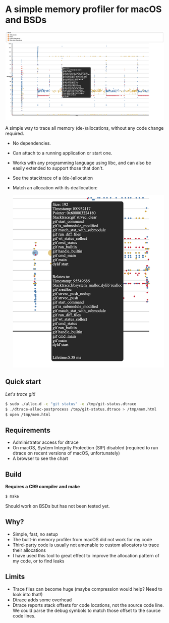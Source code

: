 # A simple memory profiler for macOS and BSDs

<img src="screenshot.png"></img>

A simple way to trace all memory (de-)allocations, without any code change required. 
- No dependencies. 
- Can attach to a running application or start one. 
- Works with any programming language using libc, and can also be easily extended to support those that don't.
- See the stacktrace of a (de-)allocation
- Match an allocation with its deallocation:

    <img src="screenshot-pair.png"></img> 


## Quick start

*Let's trace git!*

```sh
$ sudo ./alloc.d -c "git status" -o /tmp/git-status.dtrace
$ ./dtrace-alloc-postprocess /tmp/git-status.dtrace > /tmp/mem.html
$ open /tmp/mem.html
```

## Requirements

- Administrator access for dtrace 
- On macOS, System Integrity Protection (SIP) disabled (required to run dtrace on recent versions of macOS, unfortunately)
- A browser to see the chart


## Build

**Requires a C99 compiler and make**

```sh
$ make
```


Should work on BSDs but has not been tested yet.


## Why?

- Simple, fast, no setup
- The built-in memory profiler from macOS did not work for my code
- Third-party code is usually not amenable to custom allocators to trace their allocations
- I have used this tool to great effect to improve the allocation pattern of my code, or to find leaks


## Limits

- Trace files can become huge (maybe compression would help? Need to look into that!)
- Dtrace adds some overhead
- Dtrace reports stack offsets for code locations, not the source code line. We could parse the debug symbols to match those offset to the source code lines.
